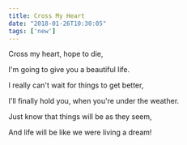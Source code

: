```yaml
---
title: Cross My Heart
date: "2018-01-26T10:30:05"
tags: ['new']
---
```


Cross my heart, hope to die,

I'm going to give you a beautiful life.

I really can't wait for things to get better,

I'll finally hold you, when you're under the weather.

Just know that things will be as they seem,

And life will be like we were living a dream!